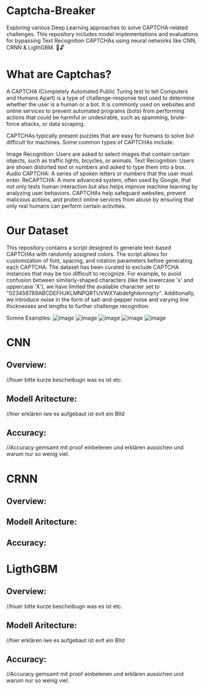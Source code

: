 # Captcha-Breaker
Exploring various Deep Learning approaches to solve CAPTCHA-related challenges. This repository includes model implementations and evaluations for bypassing Text Recognition CAPTCHAs using neural networks like CNN, CRNN & LigthGBM. 🚀🔓
# What are Captchas? 
A CAPTCHA (Completely Automated Public Turing test to tell Computers and Humans Apart) is a type of challenge-response test used to determine whether the user is a human or a bot. It is commonly used on websites and online services to prevent automated programs (bots) from performing actions that could be harmful or undesirable, such as spamming, brute-force attacks, or data scraping.

CAPTCHAs typically present puzzles that are easy for humans to solve but difficult for machines. Some common types of CAPTCHAs include:

Image Recognition: Users are asked to select images that contain certain objects, such as traffic lights, bicycles, or animals.
Text Recognition: Users are shown distorted text or numbers and asked to type them into a box.
Audio CAPTCHA: A series of spoken letters or numbers that the user must enter.
ReCAPTCHA: A more advanced system, often used by Google, that not only tests human interaction but also helps improve machine learning by analyzing user behaviors.
CAPTCHAs help safeguard websites, prevent malicious actions, and protect online services from abuse by ensuring that only real humans can perform certain activities.

# Our Dataset

This repository contains a script designed to generate text-based CAPTCHAs with randomly assigned colors. The script allows for customization of font, spacing, and rotation parameters before generating each CAPTCHA. The dataset has been curated to exclude CAPTCHA instances that may be too difficult to recognize. For example, to avoid confusion between similarly-shaped characters (like the lowercase 'x' and uppercase 'X'), we have limited the available character set to "023456789ABCDEFHJKLMNPQRTUVWXYabdefghikmnqrty". Additionally, we introduce noise in the form of salt-and-pepper noise and varying line thicknesses and lengths to further challenge recognition.

Somne Examples:
![image](https://github.com/user-attachments/assets/d1f0f462-302c-4604-801c-f49d74a64052)
![image](https://github.com/user-attachments/assets/90e97ff6-dee9-4393-86bc-e4ec53cbd463)
![image](https://github.com/user-attachments/assets/7b8f2865-5212-4749-b0c7-aecacc7d49ed)
![image](https://github.com/user-attachments/assets/2d5319e1-c43b-440a-a01c-0f9d0df931aa)
![image](https://github.com/user-attachments/assets/c3433463-dd11-43f0-9b2d-18cc877535a3)



# CNN
## Overview:
//hiuer bitte kurze bescheibugn was es ist etc.
## Modell Aritecture:
//hier erklären iwe es aufgebaut ist evlt ein BIld
## Accuracy:
//Accuracy gemsamt mit proof einbelenen und erklären aussichen und warum nur so wenig viel.

# CRNN
## Overview:

## Modell Aritecture:

## Accuracy:


# LigthGBM
## Overview:
//hiuer bitte kurze bescheibugn was es ist etc.
## Modell Aritecture:
//hier erklären iwe es aufgebaut ist evlt ein BIld
## Accuracy:
//Accuracy gemsamt mit proof einbelenen und erklären aussichen und warum nur so wenig viel.
